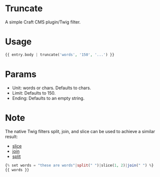 Truncate
========

A simple Craft CMS plugin/Twig filter.

Usage
=====
```php
{{ entry.body | truncate('words', '150', '...') }}
```

Params
======

- Unit: words or chars. Defaults to chars.
- Limit: Defaults to 150.
- Ending: Defaults to an empty string.

Note
====

The native Twig filters split, join, and slice can be used to achieve a similar result:

- [slice](http://twig.sensiolabs.org/doc/filters/slice.html)
- [join](http://twig.sensiolabs.org/doc/filters/join.html)
- [split](http://twig.sensiolabs.org/doc/filters/split.html)

```php
{% set words = "these are words"|split(" ")|slice(1, 2)|join(" ") %}  
{{ words }}
```
